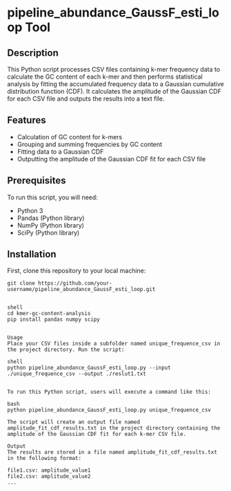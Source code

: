 # pipeline_abundance_GaussF_esti_loop Tool

## Description

This Python script processes CSV files containing k-mer frequency data to calculate the GC content of each k-mer and then performs statistical analysis by fitting the accumulated frequency data to a Gaussian cumulative distribution function (CDF). It calculates the amplitude of the Gaussian CDF for each CSV file and outputs the results into a text file.

## Features

- Calculation of GC content for k-mers
- Grouping and summing frequencies by GC content
- Fitting data to a Gaussian CDF
- Outputting the amplitude of the Gaussian CDF fit for each CSV file

## Prerequisites

To run this script, you will need:
- Python 3
- Pandas (Python library)
- NumPy (Python library)
- SciPy (Python library)

## Installation

First, clone this repository to your local machine:

```shell
git clone https://github.com/your-username/pipeline_abundance_GaussF_esti_loop.git


shell
cd kmer-gc-content-analysis
pip install pandas numpy scipy


Usage
Place your CSV files inside a subfolder named unique_frequence_csv in the project directory. Run the script:

shell
python pipeline_abundance_GaussF_esti_loop.py --input ./unique_frequence_csv --output ./reslut1.txt
 

To run this Python script, users will execute a command like this:

bash
python pipeline_abundance_GaussF_esti_loop.py unique_frequence_csv

The script will create an output file named amplitude_fit_cdf_results.txt in the project directory containing the amplitude of the Gaussian CDF fit for each k-mer CSV file.

Output
The results are stored in a file named amplitude_fit_cdf_results.txt in the following format:

file1.csv: amplitude_value1
file2.csv: amplitude_value2
...